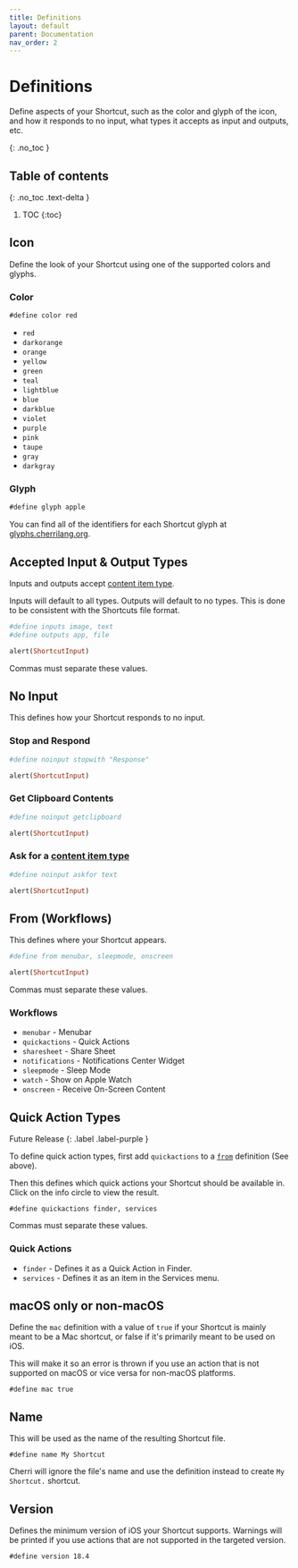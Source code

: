 ```yaml
---
title: Definitions
layout: default
parent: Documentation
nav_order: 2
---
```


# Definitions

Define aspects of your Shortcut, such as the color and glyph of the icon, and how it responds
to no input, what types it accepts as input and outputs, etc.

{: .no_toc }

## Table of contents
{: .no_toc .text-delta }

1. TOC
{:toc}

## Icon

Define the look of your Shortcut using one of the supported colors and glyphs.

### Color

```javascript
#define color red
```

- <span class="color" style="background-color: #ef6065"></span> `red`
- <span class="color" style="background-color: #fd7f60"></span> `darkorange`
- <span class="color" style="background-color: #f39e44"></span> `orange`
- <span class="color" style="background-color: #e7c21c"></span> `yellow`
- <span class="color" style="background-color: #3ac054"></span> `green`
- <span class="color" style="background-color: #00C8A8"></span> `teal`
- <span class="color" style="background-color: #00c2d6"></span> `lightblue`
- <span class="color" style="background-color: #00abef"></span> `blue`
- <span class="color" style="background-color: #3e5db8"></span> `darkblue`
- <span class="color" style="background-color: #7f51b5"></span> `violet`
- <span class="color" style="background-color: #ac6bd7"></span> `purple`
- <span class="color" style="background-color: #e978c6"></span> `pink`
- <span class="color" style="background-color: #9b8e89"></span> `taupe`
- <span class="color" style="background-color: #929e93"></span> `gray`
- <span class="color" style="background-color: #85909a"></span> `darkgray`

### Glyph

```javascript
#define glyph apple
```

You can find all of the identifiers for each Shortcut glyph at [glyphs.cherrilang.org](https://glyphs.cherrilang.org/).

## Accepted Input & Output Types

Inputs and outputs accept [content item type](/language/types.html#content-item-types).

Inputs will default to all types. Outputs will default to no types. This is done to be consistent with the Shortcuts
file format.

```ruby
#define inputs image, text
#define outputs app, file

alert(ShortcutInput)
```

Commas must separate these values.

## No Input

This defines how your Shortcut responds to no input.

### Stop and Respond

```ruby
#define noinput stopwith "Response"

alert(ShortcutInput)
```

### Get Clipboard Contents

```ruby
#define noinput getclipboard

alert(ShortcutInput)
```

### Ask for a [content item type](/language/types.html#content-item-types)

```ruby
#define noinput askfor text

alert(ShortcutInput)
```

## From (Workflows)

This defines where your Shortcut appears.

```ruby
#define from menubar, sleepmode, onscreen

alert(ShortcutInput)
```

Commas must separate these values.

### Workflows

- `menubar` - Menubar
- `quickactions` - Quick Actions
- `sharesheet` - Share Sheet
- `notifications` - Notifications Center Widget
- `sleepmode` - Sleep Mode
- `watch` - Show on Apple Watch
- `onscreen` - Receive On-Screen Content

## Quick Action Types

Future Release
{: .label .label-purple }

To define quick action types, first add `quickactions` to a [`from`](#from-workflows) definition (See above).

Then this defines which quick actions your Shortcut should be available in. Click on the info circle to view the result.

```
#define quickactions finder, services
```

Commas must separate these values.

### Quick Actions

- `finder` - Defines it as a Quick Action in Finder.
- `services` - Defines it as an item in the Services menu.

## macOS only or non-macOS

Define the `mac` definition with a value of `true` if your Shortcut is mainly meant to be a Mac shortcut, or false if it's primarily meant to be used on iOS.

This will make it so an error is thrown if you use an action that is not supported on macOS or vice versa for non-macOS platforms.

```
#define mac true
```

## Name

This will be used as the name of the resulting Shortcut file. 

```
#define name My Shortcut
```

Cherri will ignore the file's name and use the definition instead to create `My Shortcut.` shortcut.

## Version

Defines the minimum version of iOS your Shortcut supports. Warnings will be printed if you use actions that are not supported in the targeted version.

```
#define version 18.4
```
